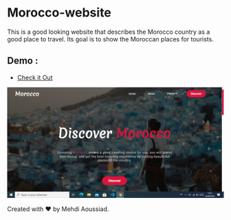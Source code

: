 # Morocco-website
This is a good looking website that describes the Morocco country as a good place to travel. Its goal is to show the Moroccan places for tourists.

## Demo : 
- [Check it Out](https://aoussiad-mehdi.github.io/Morocco-traveling-website/index.html#)

![](images/hero.jpg)

Created with ❤️ by Mehdi Aoussiad.


